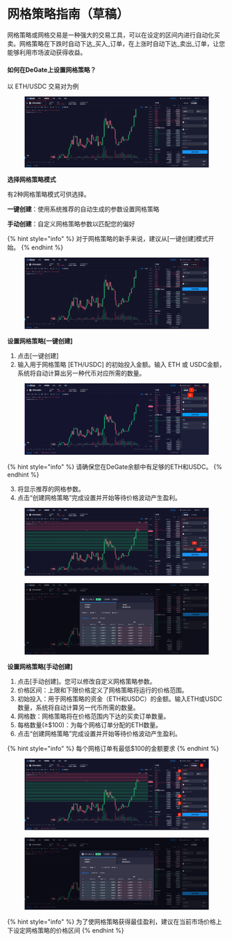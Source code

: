# 网格策略指南（草稿）

网格策略或网格交易是一种强大的交易工具，可以在设定的区间内进行自动化买卖。网格策略在下跌时自动下达_买入_订单，在上涨时自动下达_卖出_订单，让您能够利用市场波动获得收益。

#### 如何在DeGate上设置网格策略？&#x20;

以 ETH/USDC 交易对为例

<figure><img src="../.gitbook/assets/截屏2024-02-17 17.23.22.png" alt=""><figcaption></figcaption></figure>

**选择网格策略模式**&#x20;

有2种网格策略模式可供选择。

**一键创建**：使用系统推荐的自动生成的参数设置网格策略&#x20;

**手动创建**：自定义网格策略参数以匹配您的偏好&#x20;

{% hint style="info" %}
对于网格策略的新手来说，建议从\[一键创建]模式开始。
{% endhint %}

<figure><img src="../.gitbook/assets/截屏2024-02-17 17.26.47.png" alt=""><figcaption></figcaption></figure>

**设置网格策略\[一键创建]**&#x20;

1. 点击\[一键创建]
2. 输入用于网格策略 \[ETH/USDC] 的初始投入金额。输入 ETH 或 USDC金额，系统将自动计算出另一种代币对应所需的数量。

<figure><img src="../.gitbook/assets/截屏2024-02-17 17.54.23.png" alt=""><figcaption></figcaption></figure>

{% hint style="info" %}
请确保您在DeGate余额中有足够的ETH和USDC。
{% endhint %}

3. 将显示推荐的网格参数。&#x20;
4. 点击“创建网格策略”完成设置并开始等待价格波动产生盈利。

<figure><img src="../.gitbook/assets/截屏2024-02-17 17.55.17.png" alt=""><figcaption></figcaption></figure>

<figure><img src="../.gitbook/assets/截屏2024-02-17 17.55.57.png" alt=""><figcaption></figcaption></figure>

**设置网格策略\[手动创建]**&#x20;

1. 点击\[手动创建]。您可以修改自定义网格策略参数。&#x20;
2. 价格区间：上限和下限价格定义了网格策略将运行的价格范围。&#x20;
3. 初始投入：用于网格策略的资金（ETH和USDC）的金额。输入ETH或USDC数量，系统将自动计算另一代币所需的数量。&#x20;
4. 网格数：网格策略将在价格范围内下达的买卖订单数量。&#x20;
5. 每格数量(≥$100)：为每个网格订单分配的ETH数量。&#x20;
6. 点击“创建网格策略”完成设置并开始等待价格波动产生盈利。

{% hint style="info" %}
每个网格订单有最低$100的金额要求
{% endhint %}

<figure><img src="../.gitbook/assets/截屏2024-02-17 17.56.25 (1).png" alt=""><figcaption></figcaption></figure>

<figure><img src="../.gitbook/assets/截屏2024-02-17 17.56.39.png" alt=""><figcaption></figcaption></figure>

{% hint style="info" %}
为了使网格策略获得最佳盈利，建议在当前市场价格上下设定网格策略的价格区间
{% endhint %}
